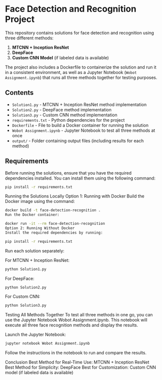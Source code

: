 # Face Detection and Recognition Project

This repository contains solutions for face detection and recognition using three different methods:

1. **MTCNN + Inception ResNet**
2. **DeepFace**
3. **Custom CNN Model** (if labeled data is available)

The project also includes a Dockerfile to containerize the solution and run it in a consistent environment, as well as a Jupyter Notebook (`Wobot Assignment.ipynb`) that runs all three methods together for testing purposes.

## Contents

- `Solution1.py` - MTCNN + Inception ResNet method implementation
- `Solution2.py` - DeepFace method implementation
- `Solution3.py` - Custom CNN method implementation
- `requirements.txt` - Python dependencies for the project
- `Dockerfile` - File to build a Docker container for running the solution
- `Wobot Assignment.ipynb` - Jupyter Notebook to test all three methods at once
- `output/` - Folder containing output files (including results for each method)

## Requirements

Before running the solutions, ensure that you have the required dependencies installed. You can install them using the following command:

```bash
pip install -r requirements.txt
```



Running the Solutions Locally
Option 1: Running with Docker
Build the Docker image using the command:

```bash
docker build -t face-detection-recognition .
Run the Docker container:
```
```bash
docker run -it --rm face-detection-recognition
Option 2: Running Without Docker
Install the required dependencies by running:
```
```bash
pip install -r requirements.txt
```
Run each solution separately:

For MTCNN + Inception ResNet:
```bash
python Solution1.py
```
For DeepFace:
```bash
python Solution2.py
```
For Custom CNN:
```bash
python Solution3.py
```
Testing All Methods Together
To test all three methods in one go, you can use the Jupyter Notebook Wobot Assignment.ipynb. This notebook will execute all three face recognition methods and display the results.

Launch the Jupyter Notebook:

```bash
jupyter notebook Wobot Assignment.ipynb
```
Follow the instructions in the notebook to run and compare the results.

Conclusion
Best Method for Real-Time Use: MTCNN + Inception ResNet
Best Method for Simplicity: DeepFace
Best for Customization: Custom CNN model (if labeled data is available)
